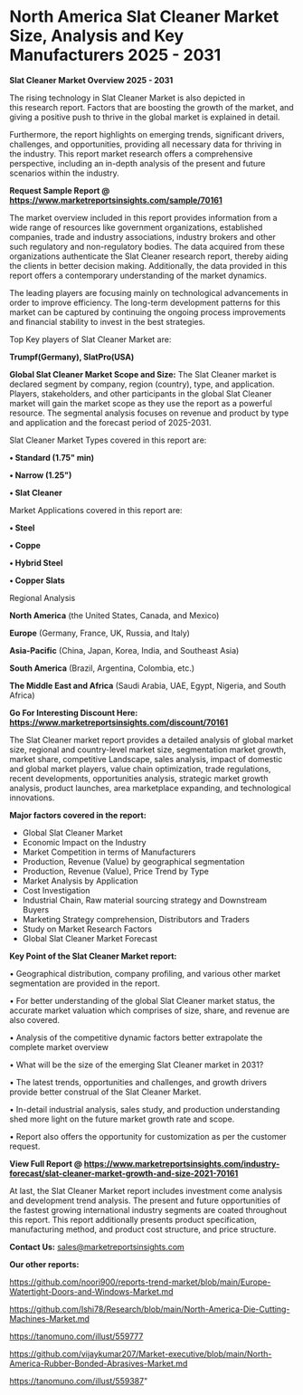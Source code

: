 # North America Slat Cleaner Market Size, Analysis and Key Manufacturers 2025 - 2031

<Strong> Slat Cleaner Market Overview 2025 - 2031</strong>

The rising technology in Slat Cleaner Market is also depicted in this research report. Factors that are boosting the growth of the market, and giving a positive push to thrive in the global market is explained in detail.

Furthermore, the report highlights on emerging trends, significant drivers, challenges, and opportunities, providing all necessary data for thriving in the industry. This report market research offers a comprehensive perspective, including an in-depth analysis of the present and future scenarios within the industry.

<strong>Request Sample Report @ <a href=https://www.marketreportsinsights.com/sample/70161>https://www.marketreportsinsights.com/sample/70161</a></strong>

The market overview included in this report provides information from a wide range of resources like government organizations, established companies, trade and industry associations, industry brokers and other such regulatory and non-regulatory bodies. The data acquired from these organizations authenticate the Slat Cleaner research report, thereby aiding the clients in better decision making. Additionally, the data provided in this report offers a contemporary understanding of the market dynamics.

The leading players are focusing mainly on technological advancements in order to improve efficiency. The long-term development patterns for this market can be captured by continuing the ongoing process improvements and financial stability to invest in the best strategies.

Top Key players of Slat Cleaner Market are:

<strong>Trumpf(Germany), SlatPro(USA)</strong>

<strong><b>Global Slat Cleaner Market Scope and Size:</b></strong>
The Slat Cleaner market is declared segment by company, region (country), type, and application. Players, stakeholders, and other participants in the global Slat Cleaner market will gain the market scope as they use the report as a powerful resource. The segmental analysis focuses on revenue and product by type and application and the forecast period of 2025-2031.

Slat Cleaner Market Types covered in this report are:

<strong>• Standard (1.75&#34; min) 

• Narrow (1.25&#34;)

• Slat Cleaner</strong>

Market Applications covered in this report are:

<strong>• Steel

• Coppe

• Hybrid Steel

• Copper Slats</strong> 

Regional Analysis

<strong>North America</strong> (the United States, Canada, and Mexico)

<strong>Europe</strong> (Germany, France, UK, Russia, and Italy)

<strong>Asia-Pacific</strong> (China, Japan, Korea, India, and Southeast Asia)

<strong>South America</strong> (Brazil, Argentina, Colombia, etc.)

<strong>The Middle East and Africa</strong> (Saudi Arabia, UAE, Egypt, Nigeria, and South Africa)

<strong>Go For Interesting Discount Here: <a href=https://www.marketreportsinsights.com/discount/70161>https://www.marketreportsinsights.com/discount/70161</a></strong>

The Slat Cleaner market report provides a detailed analysis of global market size, regional and country-level market size, segmentation market growth, market share, competitive Landscape, sales analysis, impact of domestic and global market players, value chain optimization, trade regulations, recent developments, opportunities analysis, strategic market growth analysis, product launches, area marketplace expanding, and technological innovations.

<strong><b>Major factors covered in the report:</b></strong>
<ul>
  <li>Global Slat Cleaner Market </li>
  <li>Economic Impact on the Industry</li>
  <li>Market Competition in terms of Manufacturers</li>
  <li>Production, Revenue (Value) by geographical segmentation</li>
  <li>Production, Revenue (Value), Price Trend by Type</li>
  <li>Market Analysis by Application</li>
  <li>Cost Investigation</li>
  <li>Industrial Chain, Raw material sourcing strategy and Downstream Buyers</li>
  <li>Marketing Strategy comprehension, Distributors and Traders</li>
  <li>Study on Market Research Factors</li>
  <li>Global Slat Cleaner Market Forecast</li>
</ul>

<strong><b>Key Point of the Slat Cleaner Market report:</b></strong>

• Geographical distribution, company profiling, and various other market segmentation are provided in the report.

• For better understanding of the global Slat Cleaner market status, the accurate market valuation which comprises of size, share, and revenue are also covered.

• Analysis of the competitive dynamic factors better extrapolate the complete market overview

• What will be the size of the emerging Slat Cleaner market in 2031?

• The latest trends, opportunities and challenges, and growth drivers provide better construal of the Slat Cleaner Market.

• In-detail industrial analysis, sales study, and production understanding shed more light on the future market growth rate and scope.

• Report also offers the opportunity for customization as per the customer request.

<strong><b>View Full Report @ <a href=https://www.marketreportsinsights.com/industry-forecast/slat-cleaner-market-growth-and-size-2021-70161>https://www.marketreportsinsights.com/industry-forecast/slat-cleaner-market-growth-and-size-2021-70161</a></b></strong>


At last, the Slat Cleaner Market report includes investment come analysis and development trend analysis. The present and future opportunities of the fastest growing international industry segments are coated throughout this report. This report additionally presents product specification, manufacturing method, and product cost structure, and price structure.

<strong>Contact Us:</strong>
sales@marketreportsinsights.com

<strong>Our other reports:</strong>

<a href=https://github.com/noori900/reports-trend-market/blob/main/Europe-Watertight-Doors-and-Windows-Market.md>https://github.com/noori900/reports-trend-market/blob/main/Europe-Watertight-Doors-and-Windows-Market.md</a>

<a href=https://github.com/Ishi78/Research/blob/main/North-America-Die-Cutting-Machines-Market.md>https://github.com/Ishi78/Research/blob/main/North-America-Die-Cutting-Machines-Market.md</a>

<a href=https://tanomuno.com/illust/559777>https://tanomuno.com/illust/559777</a>

<a href=https://github.com/vijaykumar207/Market-executive/blob/main/North-America-Rubber-Bonded-Abrasives-Market.md>https://github.com/vijaykumar207/Market-executive/blob/main/North-America-Rubber-Bonded-Abrasives-Market.md</a>

<a href=https://tanomuno.com/illust/559387>https://tanomuno.com/illust/559387</a>"
